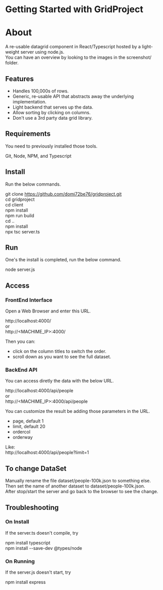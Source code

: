 # Getting Started with GridProject

# About
A re-usable datagrid component in React/Typescript hosted by a light-weight server using node.js.\
You can have an overview by looking to the images in the screenshot/ folder. 

## Features
- Handles 100,000s of rows.
- Generic, re-usable API that abstracts away the underlying implementation.
- Light backend that serves up the data.
- Allow sorting by clicking on columns.
- Don't use a 3rd party data grid library.

## Requirements
You need to previously installed those tools.

Git, Node, NPM, and Typescript


## Install
Run the below commands.

git clone https://github.com/domi72be76/gridproject.git \
cd gridproject\
cd client\
npm install\
npm run build\
cd ..\
npm install\
npx tsc server.ts 

## Run
One's the install is completed, run the below command.

node server.js 

## Access

### FrontEnd Interface
Open a Web Browser and enter this URL.

http://localhost:4000/ \
or \
http://<MACHIME_IP>:4000/

Then you can: 
- click on the column titles to switch the order.
- scroll down as you want to see the full dataset.

### BackEnd API
You can access diretly the data with the below URL.

http://localhost:4000/api/people \
or \
http://<MACHIME_IP>:4000/api/people

You can customize the result be adding those parameters in the URL.
- page, default 1
- limit, default 20
- ordercol
- orderway

Like: \
http://localhost:4000/api/people?limit=1


## To change DataSet
Manually rename the file dataset/people-100k.json to something else.\
Then set the name of another dataset to dataset/people-100k.json.\
After stop/start the server and go back to the browser to see the change.

## Troubleshooting

### On Install
If the server.ts doesn't compile, try

npm install typescript\
npm install --save-dev @types/node

### On Running
If the server.js doesn't start, try

npm install express